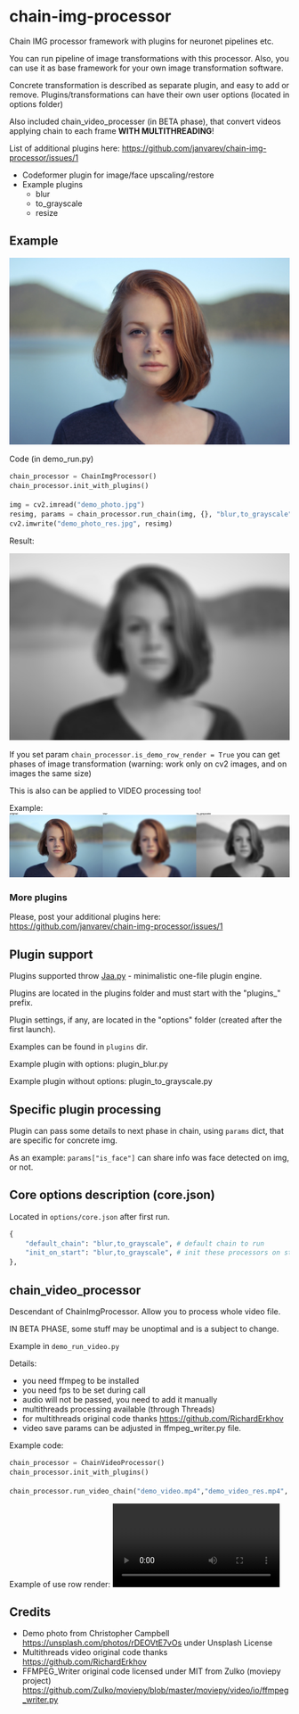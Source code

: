 # chain-img-processor
Chain IMG processor framework with plugins for neuronet pipelines etc.

You can run pipeline of image transformations with this processor. Also, you can use it as base framework for your own image transformation software. 

Concrete transformation is described as separate plugin, and easy to add or remove. Plugins/transformations can have their own user options (located in options folder)

Also included chain_video_processer (in BETA phase), that convert videos applying chain to each frame **WITH MULTITHREADING**!

List of additional plugins here:
https://github.com/janvarev/chain-img-processor/issues/1
- Codeformer plugin for image/face upscaling/restore
- Example plugins
  - blur
  - to_grayscale
  - resize

## Example 

![origin](/demo_photo.jpg "origin photo")

Code (in demo_run.py)
```python
chain_processor = ChainImgProcessor()
chain_processor.init_with_plugins()

img = cv2.imread("demo_photo.jpg")
resimg, params = chain_processor.run_chain(img, {}, "blur,to_grayscale")
cv2.imwrite("demo_photo_res.jpg", resimg)
```

Result:

![result](/demo_photo_res.jpg "result photo")

If you set param `chain_processor.is_demo_row_render = True` you can get phases of image transformation (warning: work only on cv2 images, and on images the same size)

This is also can be applied to VIDEO processing too!

Example:
![result](/demo_photo_res_row.jpg "result row photo")


### More plugins

Please, post your additional plugins here:
https://github.com/janvarev/chain-img-processor/issues/1

## Plugin support

Plugins supported throw [Jaa.py](https://github.com/janvarev/jaapy) - minimalistic one-file plugin engine.

Plugins are located in the plugins folder and must start with the "plugins_" prefix.

Plugin settings, if any, are located in the "options" folder (created after the first launch).

Examples can be found in `plugins` dir.

Example plugin with options: plugin_blur.py

Example plugin without options: plugin_to_grayscale.py

## Specific plugin processing

Plugin can pass some details to next phase in chain, using `params` dict, that are specific for concrete img. 

As an example: `params["is_face"]` can share info was face detected on img, or not.

## Core options description (core.json)

Located in `options/core.json` after first run.

```python
{
    "default_chain": "blur,to_grayscale", # default chain to run
    "init_on_start": "blur,to_grayscale", # init these processors on start
},
```

## chain_video_processor

Descendant of ChainImgProcessor. Allow you to process whole video file.

IN BETA PHASE, some stuff may be unoptimal and is a subject to change.

Example in `demo_run_video.py`

Details:
- you need ffmpeg to be installed
- you need fps to be set during call
- audio will not be passed, you need to add it manually
- multithreads processing available (through Threads)
- for multithreads original code thanks https://github.com/RichardErkhov
- video save params can be adjusted in ffmpeg_writer.py file.

Example code:
```python
chain_processor = ChainVideoProcessor()
chain_processor.init_with_plugins()

chain_processor.run_video_chain("demo_video.mp4","demo_video_res.mp4", fps=25.0, threads=4, chain="blur") # grayscale affects RGB format, so we don't use it
```

Example of use row render:
<video src='https://github.com/janvarev/chain-img-processor/assets/18393788/9be8981a-db3b-4b01-a541-b98df12b61dd' />


## Credits
- Demo photo from Christopher Campbell https://unsplash.com/photos/rDEOVtE7vOs under Unsplash License
- Multithreads video original code thanks https://github.com/RichardErkhov
- FFMPEG_Writer original code licensed under MIT from Zulko (moviepy project) https://github.com/Zulko/moviepy/blob/master/moviepy/video/io/ffmpeg_writer.py
